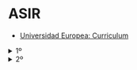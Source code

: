 # ASIR

<!-- - English version [hereo](/readme_en.md) -->

- [Universidad Europea: Curriculum](https://universidadeuropea.com/tecnico-superior-sistemas-informaticos-online/)

<details>
<summary>1º</summary>

  - [FOL](/1º/FOL/)
  - [Fundamentos de Hardware](/1º/FunHard/)
  - [Gestión de Bases de Datos](/1º/BasesDatos/)
  - [Implantación de Sistemas Operativos](/1º/ISO/)
  - [Lenguajes de Marcas](/1º/Markup/) (XML HTML CSS JS)
  - [Planificación y Administración de Redes](/1º/Redes/) <!--PacketTracer-->

</details>


<details>
<summary>2º</summary>

> See [readme](/2º/)

- Inglés
- Empresa
- Administración de Sistemas Gestores de Bases de Datos
- Administración de Sistemas Operativos
- Implantación de Aplicaciones Web
- Seguridad y Alta Disponibilidad
- Servicios de Red e Internet
- PROYECTO ASIR
- FCT - Internship

</details>